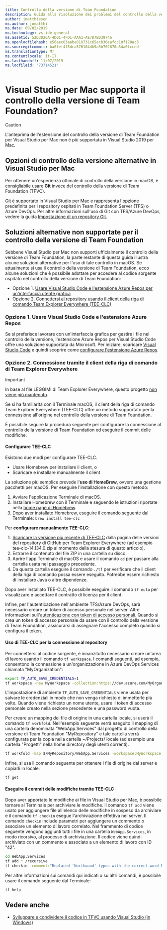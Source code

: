 ```yaml
---
title: Controllo della versione di Team Foundation
description: Guida alla risoluzione dei problemi del controllo della versione di Team Foundation e di macOS.
author: jmatthiesen
ms.author: jomatthi
ms.date: 09/02/2019
ms.technology: vs-ide-general
ms.assetid: 52D3D26A-4D01-4FD1-AAA1-AE7D7BD39746
ms.openlocfilehash: e56aec03aabe818731c65acb30eafcc18f170ac3
ms.sourcegitcommit: ba0fef4f5dca576104db9a5b702670a54a0fcced
ms.translationtype: MT
ms.contentlocale: it-IT
ms.lasthandoff: 11/07/2019
ms.locfileid: "73714521"
---
```

# <a name="does-visual-studio-for-mac-support-team-foundation-version-control"></a>Visual Studio per Mac supporta il controllo della versione di Team Foundation?

> [!CAUTION]
> L'anteprima dell'estensione del controllo della versione di Team Foundation per Visual Studio per Mac non è più supportata in Visual Studio 2019 per Mac.


## <a name="alternative-version-control-options-in-visual-studio-for-mac"></a>Opzioni di controllo della versione alternative in Visual Studio per Mac

Per ottenere un'esperienza ottimale di controllo della versione in macOS, è consigliabile usare **Git** invece del controllo della versione di Team Foundation (TFVC). 

Git è supportato in Visual Studio per Mac e rappresenta l'opzione predefinita per i repository ospitati in Team Foundation Server (TFS) o Azure DevOps. Per altre informazioni sull'uso di Git con TFS/Azure DevOps, vedere la guida [Impostazione di un repository Git](/visualstudio/mac/set-up-git-repository).

## <a name="unsupported-workarounds-for-tfvc"></a>Soluzioni alternative non supportate per il controllo della versione di Team Foundation

Sebbene Visual Studio per Mac non supporti ufficialmente il controllo della versione di Team Foundation, la parte restante di questa guida illustra alcune soluzioni alternative per l'uso di tale controllo in macOS. Se attualmente si usa il controllo della versione di Team Foundation, ecco alcune soluzioni che è possibile adottare per accedere al codice sorgente ospitato nel controllo della versione di Team Foundation:

* Opzione 1. [ Usare Visual Studio Code e l'estensione Azure Repos per un'interfaccia utente grafica](#use-visual-studio-code-and-the-azure-repos-extension)
* Opzione 2. [Connettersi al repository usando il client della riga di comando Team Explorer Everywhere (TEE-CLC)](#connecting-using-the-team-explorer-everywhere-command-line-client)

### Opzione 1. <a id="use-visual-studio-code-and-the-azure-repos-extension"></a> Usare Visual Studio Code e l'estensione Azure Repos

Se si preferisce lavorare con un'interfaccia grafica per gestire i file nel controllo della versione, l'estensione Azure Repos per Visual Studio Code offre una soluzione supportata da Microsoft. Per iniziare, scaricare [Visual Studio Code](https://code.visualstudio.com) e quindi scoprire come [configurare l'estensione Azure Repos](https://marketplace.visualstudio.com/items?itemName=ms-vsts.team).

### Opzione 2. <a id="connecting-using-the-team-explorer-everywhere-command-line-client"></a> Connessione tramite il client della riga di comando di Team Explorer Everywhere

> [!IMPORTANT]
> In base al file LEGGIMI di Team Explorer Everywhere, questo progetto [non viene più mantenuto](https://github.com/microsoft/team-explorer-everywhere).

Se si ha familiarità con il Terminale macOS, il client della riga di comando Team Explorer Everywhere (TEE-CLC) offre un metodo supportato per la connessione all'origine nel controllo della versione di Team Foundation.

È possibile seguire la procedura seguente per configurare la connessione al controllo della versione di Team Foundation ed eseguire il commit delle modifiche.

#### <a name="setting-up-the-tee-clc"></a>Configurare TEE-CLC

Esistono due modi per configurare TEE-CLC.

* Usare Homebrew per installare il client, o
* Scaricare e installare manualmente il client

La soluzione più semplice prevede l'**uso di HomeBrew**, ovvero una gestione pacchetti per macOS. Per eseguire l'installazione con questo metodo:

1. Avviare l'applicazione Terminale di macOS.
1. Installare Homebrew con il Terminale e seguendo le istruzioni riportate nella [home page di Homebrew](https://brew.sh/).
1. Dopo aver installato Homebrew, eseguire il comando seguente dal Terminale: `brew install tee-clc`

Per **configurare manualmente TEE-CLC**:

1. [Scaricare la versione più recente di TEE-CLC](https://github.com/Microsoft/team-explorer-everywhere/releases) dalla pagina delle versioni del repository di GitHub per Team Explorer Everywhere (ad esempio tee-clc-14.134.0.zip al momento della stesura di questo articolo).
1. Estrarre il contenuto del file ZIP in una cartella su disco.
1. Aprire l'app Terminale di macOS e usare il comando `cd` per passare alla cartella usata nel passaggio precedente.
1. Da questa cartella eseguire il comando `./tf` per verificare che il client della riga di comando possa essere eseguito. Potrebbe essere richiesto di installare Java o altre dipendenze.

Dopo aver installato TEE-CLC, è possibile eseguire il comando `tf eula` per visualizzare e accettare il contratto di licenza per il client.

Infine, per l'autenticazione nell'ambiente TFS/Azure DevOps, sarà necessario creare un token di accesso personale nel server. Altre informazioni sull'[autenticazione con token di accesso personali](/azure/devops/integrate/get-started/authentication/pats?view=azure-devops). Quando si crea un token di accesso personale da usare con il controllo della versione di Team Foundation, assicurarsi di assegnare l'accesso completo quando si configura il token.

#### <a name="using-the-tee-clc-to-connect-to-your-repo"></a>Uso di TEE-CLC per la connessione al repository

Per connettersi al codice sorgente, è innanzitutto necessario creare un'area di lavoro usando il comando `tf workspace`. I comandi seguenti, ad esempio, consentono la connessione a un'organizzazione in Azure DevOps Services chiamata "MyOrganization": 

```bash
export TF_AUTO_SAVE_CREDENTIALS=1
tf workspace -new MyWorkspace -collection:https://dev.azure.com/MyOrganization
```

L'impostazione di ambiente `TF_AUTO_SAVE_CREDENTIALS` viene usata per salvare le credenziali in modo che non venga richiesto di immetterle più volte. Quando viene richiesto un nome utente, usare il token di accesso personale creato nella sezione precedente e una password vuota.

Per creare un mapping dei file di origine in una cartella locale, si userà il comando `tf workfold`. Nell'esempio seguente verrà eseguito il mapping di una cartella denominata "WebApp.Services" dal progetto di controllo della versione di Team Foundation "MyRepository" e tale cartella verrà configurata per la copia nella cartella ~/Projects/ locale (ad esempio una cartella "Progetti" nella home directory degli utenti correnti).

```bash
tf workfold -map $/MyRepository/WebApp.Services -workspace:MyWorkspace ~/Projects/
```

Infine, si usa il comando seguente per ottenere i file di origine dal server e copiarli in locale:

```bash
tf get
```

#### <a name="committing-changes-using-the-tee-clc"></a>Eseguire il commit delle modifiche tramite TEE-CLC

Dopo aver apportato le modifiche ai file in Visual Studio per Mac, è possibile tornare al Terminale per archiviare le modifiche. Il comando `tf add` viene usato per aggiungere file all'elenco delle modifiche in sospeso da archiviare e il comando `tf checkin` esegue l'archiviazione effettiva nel server. Il comando `checkin` include parametri per aggiungere un commento o associare un elemento di lavoro correlato. Nel frammento di codice seguente vengono aggiunti tutti i file in una cartella `WebApp.Services`, in modo ricorsivo, al processo di archiviazione. Il codice viene quindi archiviato con un commento e associato a un elemento di lavoro con ID "42".

```bash
cd WebApp.Services
tf add * /recursive
tf checkin -comment:"Replaced 'Northwand' typos with the correct word Northwind" -associate:42
```

Per altre informazioni sui comandi qui indicati o su altri comandi, è possibile usare il comando seguente dal Terminale:

`tf help`

## <a name="see-also"></a>Vedere anche

- [Sviluppare e condividere il codice in TFVC usando Visual Studio (in Windows)](/azure/devops/repos/tfvc/share-your-code-in-tfvc-vs)